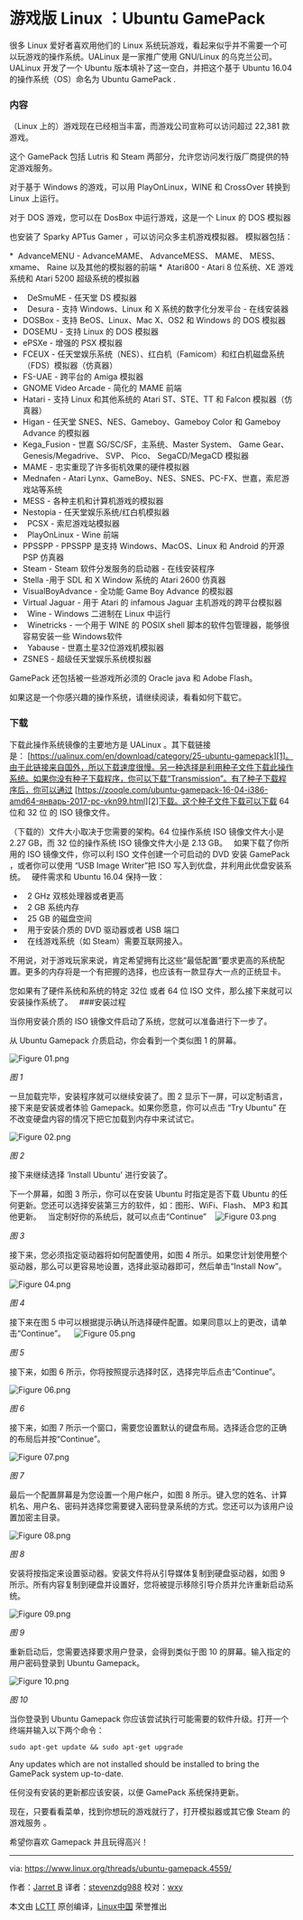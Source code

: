游戏版 Linux ：Ubuntu GamePack
===============

很多  Linux 爱好者喜欢用他们的 Linux 系统玩游戏，看起来似乎并不需要一个可以玩游戏的操作系统。UALinux 是一家推广使用 GNU/Linux 的乌克兰公司。UALinux 开发了一个 Ubuntu 版本填补了这一空白，并把这个基于 Ubuntu 16.04 的操作系统（OS）命名为 Ubuntu GamePack .

### 内容

（Linux 上的）游戏现在已经相当丰富，而游戏公司宣称可以访问超过 22,381 款游戏。

这个 GamePack 包括 Lutris 和 Steam 两部分，允许您访问发行版厂商提供的特定游戏服务。

对于基于 Windows 的游戏，可以用 PlayOnLinux，WINE 和 CrossOver 转换到 Linux 上运行。

对于 DOS 游戏，您可以在 DosBox 中运行游戏，这是一个 Linux 的 DOS 模拟器

也安装了 Sparky APTus Gamer ，可以访问众多主机游戏模拟器。 模拟器包括：

*   AdvanceMENU -  AdvanceMAME、 AdvanceMESS、 MAME、 MESS、 xmame、 Raine 以及其他的模拟器的前端
*   Atari800 - Atari 8 位系统、XE 游戏系统和 Atari 5200 超级系统的模拟器
*   DeSmuME - 任天堂 DS 模拟器
*   Desura - 支持 Windows、Linux 和 X 系统的数字化分发平台 - 在线安装器
*   DOSBox - 支持 BeOS、Linux、Mac X、OS2 和 Windows 的 DOS 模拟器
*   DOSEMU - 支持 Linux 的 DOS 模拟器
*   ePSXe - 增强的 PSX 模拟器
*   FCEUX - 任天堂娱乐系统（NES）、红白机（Famicom）和红白机磁盘系统（FDS）模拟器（仿真器）
*   FS-UAE - 跨平台的 Amiga 模拟器
*   GNOME Video Arcade - 简化的 MAME 前端
*   Hatari - 支持 Linux 和其他系统的 Atari ST、STE、TT 和 Falcon 模拟器（仿真器）
*   Higan - 任天堂 SNES、NES、Gameboy、Gameboy Color 和 Gameboy Advance 的模拟器
*   Kega_Fusion - 世嘉 SG/SC/SF，主系统、Master System、 Game Gear、 Genesis/Megadrive、 SVP、 Pico、 SegaCD/MegaCD 模拟器
*   MAME - 忠实重现了许多街机效果的硬件模拟器
*   Mednafen - Atari Lynx、GameBoy、NES、SNES、PC-FX、世嘉，索尼游戏站等系统
*   MESS - 各种主机和计算机游戏的模拟器
*   Nestopia - 任天堂娱乐系统/红白机模拟器
*   PCSX - 索尼游戏站模拟器
*   PlayOnLinux - Wine 前端
*   PPSSPP - PPSSPP 是支持 Windows、MacOS、Linux 和 Android 的开源 PSP 仿真器
*   Steam - Steam 软件分发服务的启动器 - 在线安装程序
*   Stella -用于 SDL 和 X Window 系统的 Atari 2600 仿真器
*   VisualBoyAdvance - 全功能 Game Boy Advance 的模拟器
*   Virtual Jaguar - 用于 Atari 的 infamous Jaguar 主机游戏的跨平台模拟器
*   Wine - Windows 二进制在 Linux 中运行
*   Winetricks - 一个用于 WINE 的 POSIX shell 脚本的软件包管理器，能够很容易安装一些 Windows软件
*   Yabause - 世嘉土星32位游戏机模拟器
*   ZSNES - 超级任天堂娱乐系统模拟器

GamePack 还包括被一些游戏所必须的 Oracle java 和 Adobe Flash。

如果这是一个你感兴趣的操作系统，请继续阅读，看看如何下载它。

### 下载

下载此操作系统镜像的主要地方是 UALinux 。其下载链接是： [https://ualinux.com/en/download/category/25-ubuntu-gamepack][1]。由于此链接来自国外，所以下载速度很慢。另一种选择是利用种子文件下载此操作系统。如果你没有种子下载程序，你可以下载“Transmission”。有了种子下载程序后，你可以通过 [https://zooqle.com/ubuntu-gamepack-16-04-i386-amd64-январь-2017-pc-vkn99.html][2]下载。这个种子文件下载可以下载 64 位和 32 位 的 ISO 镜像文件。

（下载的）文件大小取决于您需要的架构。64 位操作系统 ISO 镜像文件大小是 2.27 GB，而 32 位的操作系统 ISO 镜像文件大小是 2.13 GB。
  
如果下载了你所用的 ISO 镜像文件，你可以利 ISO 文件创建一个可启动的 DVD 安装 GamePack ，或者你可以使用 “USB Image Writer”把 ISO 写入到优盘，并利用此优盘安装系统。
 
硬件需求和 Ubuntu 16.04 保持一致：
 
*   2 GHz 双核处理器或者更高
*   2 GB 系统内存
*   25 GB 的磁盘空间
*   用于安装介质的 DVD 驱动器或者 USB 端口
*   在线游戏系统（如 Steam）需要互联网接入。

不用说，对于游戏玩家来说，肯定希望拥有比这些“最低配置”要求更高的系统配置。更多的内存将是一个有把握的选择，也应该有一款显存大一点的正统显卡。

您如果有了硬件系统和系统的特定 32位 或者 64 位 ISO 文件，那么接下来就可以安装操作系统了。
 
###安装过程 

当你用安装介质的 ISO 镜像文件启动了系统，您就可以准备进行下一步了。

从 Ubuntu Gamepack 介质启动，你会看到一个类似图 1 的屏幕。

![Figure 01.png](https://www.linux.org/attachments/figure-01-png.671/)

*图 1*

一旦加载完毕，安装程序就可以继续安装了。图 2 显示下一屏，可以定制语言，接下来是安装或者体验 Gamepack。如果你愿意，你可以点击 “Try Ubuntu” 在不改变硬盘内容的情况下把它加载到内存中来试试它。

![Figure 02.png](https://www.linux.org/attachments/figure-02-png.672/)

*图 2*

接下来继续选择 ‘Install Ubuntu’ 进行安装了。

下一个屏幕，如图 3 所示，你可以在安装 Ubuntu 时指定是否下载 Ubuntu 的任何更新。您还可以选择安装第三方的软件，如：图形、WiFi、Flash、 MP3 和其他更新。
 
当定制好你的系统后，就可以点击“Continue” 
 
![Figure 03.png](https://www.linux.org/attachments/figure-03-png.673/)

*图 3*

接下来，您必须指定驱动器将如何配置使用，如图 4 所示。如果您计划使用整个驱动器，那么可以更容易地设置，选择此驱动器即可，然后单击“Install Now”。

![Figure 04.png](https://www.linux.org/attachments/figure-04-png.674/)

*图 4*

接下来在图 5 中可以根据提示确认所选择硬件配置。如果同意以上的更改，请单击“Continue”。 
 
![Figure 05.png](https://www.linux.org/attachments/figure-05-png.675/)

*图 5*

接下来，如图 6 所示，你将按照提示选择时区，选择完毕后点击“Continue”。

![Figure 06.png](https://www.linux.org/attachments/figure-06-png.676/)

*图 6*

接下来，如图 7 所示一个窗口，需要您设置默认的键盘布局。选择适合您的正确的布局后并按“Continue”。

![Figure 07.png](https://www.linux.org/attachments/figure-07-png.677/)

*图 7*

最后一个配置屏幕是为您设置一个用户帐户，如图 8 所示。键入您的姓名、计算机名、用户名、密码并选择您需要键入密码登录系统的方式。您还可以为该用户设置加密主目录。

![Figure 08.png](https://www.linux.org/attachments/figure-08-png.678/)

*图 8*

安装将按指定来设置驱动器。安装文件将从引导媒体复制到硬盘驱动器，如图 9 所示。所有内容复制到硬盘并设置好，您将被提示移除引导介质并允许重新启动系统。

![Figure 09.png](https://www.linux.org/attachments/figure-09-png.679/)

*图 9*

重新启动后，您需要选择要求用户登录，会得到类似于图 10 的屏幕。输入指定的用户密码登录到 Ubuntu Gamepack。

![Figure 10.png](https://www.linux.org/attachments/figure-10-png.680/)

*图 10*

当你登录到 Ubuntu Gamepack 你应该尝试执行可能需要的软件升级。打开一个终端并输入以下两个命令：

```
sudo apt-get update && sudo apt-get upgrade
```

Any updates which are not installed should be installed to bring the GamePack system up-to-date.

任何没有安装的更新都应该安装，以便 GamePack 系统保持更新。

现在，只要看看菜单，找到你想玩的游戏就行了，打开模拟器或其它像 Steam 的游戏服务 。

希望你喜欢 Gamepack 并且玩得高兴！

--------------------------------------------------------------------------------

via: https://www.linux.org/threads/ubuntu-gamepack.4559/

作者：[Jarret B][a]
译者：[stevenzdg988](https://github.com/stevenzdg988)
校对：[wxy](https://github.com/wxy)

本文由 [LCTT](https://github.com/LCTT/TranslateProject) 原创编译，[Linux中国](https://linux.cn/) 荣誉推出

[a]:https://www.linux.org/members/jarret-b.29858/
[1]:https://ualinux.com/en/download/category/25-ubuntu-gamepack
[2]:https://zooqle.com/ubuntu-gamepack-16-04-i386-amd64-%D1%8F%D0%BD%D0%B2%D0%B0%D1%80%D1%8C-2017-pc-vkn99.html
